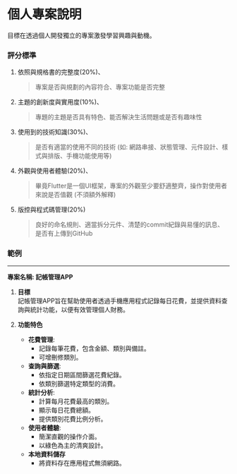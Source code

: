 # 個人專案說明
目標在透過個人開發獨立的專案激發學習興趣與動機。
### 評分標準
1. 依照與規格書的完整度(20%)、
    > 專案是否與規劃的內容符合、專案功能是否完整  
2. 主題的創新度與實用度(10%)、
    > 專題的主題是否具有特色、能否解決生活問題或是否有趣味性
3. 使用到的技術知識(30%)、
    > 是否有適當的使用不同的技術 (如: 網路串接、狀態管理、元件設計、樣式與排版、手機功能使用等)
4. 外觀與使用者體驗(20%)、
    > 畢竟Flutter是一個UI框架，專案的外觀至少要舒適整齊，操作對使用者來說是否值觀 (不須額外解釋)
5. 版控與程式碼管理(20%)
    > 良好的命名規則、適當拆分元件、清楚的commit紀錄與易懂的訊息、是否有上傳到GitHub
### 範例
---
**專案名稱: 記帳管理APP**

1. **目標**  
記帳管理APP旨在幫助使用者透過手機應用程式記錄每日花費，並提供資料查詢與統計功能，以便有效管理個人財務。

2. **功能特色**
   - **花費管理**:
     - 記錄每筆花費，包含金額、類別與備註。
     - 可增刪修類別。
   - **查詢與篩選**:
     - 依指定日期區間篩選花費紀錄。
     - 依類別篩選特定類型的消費。
   - **統計分析**:
     - 計算每月花費最高的類別。
     - 顯示每日花費總額。
     - 提供類別花費比例分析。
   - **使用者體驗**:
     - 簡潔直觀的操作介面。
     - 以綠色為主的清爽設計。
   - **本地資料儲存**
     - 將資料存在應用程式無須網路。